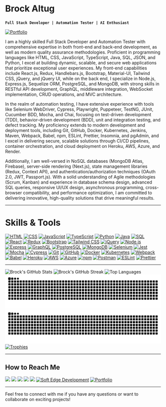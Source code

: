 # Brock Altug

**`Full Stack Developer | Automation Tester | AI Enthusiast`**

[![Portfolio](https://img.shields.io/badge/View%20Portfolio-FF5733?style=for-the-badge&logo=About.me&logoColor=white)](https://brockaltug.github.io/my-portfolio/)  


I am a highly skilled Full Stack Developer and Automation Tester with comprehensive expertise in both front-end and back-end development, as well as modern quality assurance methodologies. Proficient in programming languages like HTML, CSS, JavaScript, TypeScript, Java, SQL, JSON, and Python, I excel at building dynamic, scalable, and secure web applications that prioritize exceptional user experiences. My front-end capabilities include React.js, Redux, Handlebars.js, Bootstrap, Material-UI, Tailwind CSS, jQuery, and jQuery UI, while on the back end, I specialize in Node.js, Express.js, Sequelize ORM, PostgreSQL, and MongoDB, with strong skills in RESTful API development, GraphQL, middleware integration, WebSocket implementation, CRUD operations, and MVC architecture.

In the realm of automation testing, I have extensive experience with tools like Selenium WebDriver, Cypress, Playwright, Puppeteer, TestNG, JUnit, Cucumber BDD, Mocha, and Chai, focusing on test-driven development (TDD), behavior-driven development (BDD), unit and integration testing, and defect tracking. My proficiency extends to modern development and deployment tools, including Git, GitHub, Docker, Kubernetes, Jenkins, Maven, Webpack, Babel, npm, ESLint, Prettier, Insomnia, and pgAdmin, and I excel in delivering secure, scalable solutions through CI/CD pipelines, container orchestration, and cloud deployment on Heroku, AWS, Azure, and Render.

Additionally, I am well-versed in NoSQL databases (MongoDB Atlas, Firebase), server-side rendering (Next.js), state management libraries (Redux, Context API), and authentication/authorization techniques (OAuth 2.0, JWT, Passport.js). With a solid understanding of Agile methodologies (Scrum, Kanban) and experience in database schema design, advanced SQL queries, responsive UI/UX design, asynchronous programming, cross-browser compatibility, and performance optimization, I am committed to delivering innovative, high-quality solutions that drive meaningful results.


---


# Skills & Tools

[![HTML](https://img.shields.io/badge/HTML-E34F26?logo=html5&logoColor=white&style=flat)](https://developer.mozilla.org/en-US/docs/Web/HTML)
[![CSS](https://img.shields.io/badge/CSS-1572B6?logo=css3&logoColor=white&style=flat)](https://developer.mozilla.org/en-US/docs/Web/CSS)
[![JavaScript](https://img.shields.io/badge/JavaScript-F7DF1E?logo=javascript&logoColor=black&style=flat)](https://developer.mozilla.org/en-US/docs/Web/JavaScript)
[![TypeScript](https://img.shields.io/badge/TypeScript-3178C6?logo=typescript&logoColor=white&style=flat)](https://www.typescriptlang.org/)
[![Python](https://img.shields.io/badge/Python-3776AB?logo=python&logoColor=white&style=flat)](https://www.python.org/)
[![Java](https://img.shields.io/badge/Java-007396?logo=java&logoColor=white&style=flat)](https://www.java.com/)
[![SQL](https://img.shields.io/badge/SQL-336791?logo=postgresql&logoColor=white&style=flat)](https://www.sql.org/)
[![React](https://img.shields.io/badge/React-61DAFB?logo=react&logoColor=black&style=flat)](https://reactjs.org/)
[![Redux](https://img.shields.io/badge/Redux-764ABC?logo=redux&logoColor=white&style=flat)](https://redux.js.org/)
[![Bootstrap](https://img.shields.io/badge/Bootstrap-7952B3?logo=bootstrap&logoColor=white&style=flat)](https://getbootstrap.com/)
[![Tailwind CSS](https://img.shields.io/badge/Tailwind%20CSS-38B2AC?logo=tailwind-css&logoColor=white&style=flat)](https://tailwindcss.com/)
[![jQuery](https://img.shields.io/badge/jQuery-0769AD?logo=jquery&logoColor=white&style=flat)](https://jquery.com/)
[![Node.js](https://img.shields.io/badge/Node.js-339933?logo=node.js&logoColor=white&style=flat)](https://nodejs.org/)
[![Express](https://img.shields.io/badge/Express-000000?logo=express&logoColor=white&style=flat)](https://expressjs.com/)
[![GraphQL](https://img.shields.io/badge/GraphQL-E10098?logo=graphql&logoColor=white&style=flat)](https://graphql.org/)
[![PostgreSQL](https://img.shields.io/badge/PostgreSQL-336791?logo=postgresql&logoColor=white&style=flat)](https://www.postgresql.org/)
[![MongoDB](https://img.shields.io/badge/MongoDB-47A248?logo=mongodb&logoColor=white&style=flat)](https://www.mongodb.com/)
[![Selenium](https://img.shields.io/badge/Selenium-43B02A?logo=selenium&logoColor=white&style=flat)](https://www.selenium.dev/)
[![Jest](https://img.shields.io/badge/Jest-C21325?logo=jest&logoColor=white&style=flat)](https://jestjs.io/)
[![Mocha](https://img.shields.io/badge/Mocha-8D6748?logo=mocha&logoColor=white&style=flat)](https://mochajs.org/)
[![Cypress](https://img.shields.io/badge/Cypress-17202C?logo=cypress&logoColor=white&style=flat)](https://www.cypress.io/)
[![Git](https://img.shields.io/badge/Git-F05032?logo=git&logoColor=white&style=flat)](https://git-scm.com/)
[![GitHub](https://img.shields.io/badge/GitHub-181717?logo=github&logoColor=white&style=flat)](https://github.com/)
[![Docker](https://img.shields.io/badge/Docker-2496ED?logo=docker&logoColor=white&style=flat)](https://www.docker.com/)
[![Kubernetes](https://img.shields.io/badge/Kubernetes-326CE5?logo=kubernetes&logoColor=white&style=flat)](https://kubernetes.io/)
[![Webpack](https://img.shields.io/badge/Webpack-8DD6F9?logo=webpack&logoColor=black&style=flat)](https://webpack.js.org/)
[![Babel](https://img.shields.io/badge/Babel-F9DC3E?logo=babel&logoColor=black&style=flat)](https://babeljs.io/)
[![Heroku](https://img.shields.io/badge/Heroku-430098?logo=heroku&logoColor=white&style=flat)](https://www.heroku.com/)
[![AWS](https://img.shields.io/badge/AWS-232F3E?logo=amazon-aws&logoColor=white&style=flat)](https://aws.amazon.com/)
[![Azure](https://img.shields.io/badge/Azure-0078D4?logo=microsoft-azure&logoColor=white&style=flat)](https://azure.microsoft.com/)
[![npm](https://img.shields.io/badge/npm-CB3837?logo=npm&logoColor=white&style=flat)](https://www.npmjs.com/)
[![Postman](https://img.shields.io/badge/Postman-FF6C37?logo=postman&logoColor=white&style=flat)](https://www.postman.com/)
[![ESLint](https://img.shields.io/badge/ESLint-4B32C3?logo=eslint&logoColor=white&style=flat)](https://eslint.org/)
[![Prettier](https://img.shields.io/badge/Prettier-F7B93E?logo=prettier&logoColor=white&style=flat)](https://prettier.io/)


---

![Brock's GitHub Stats](https://github-readme-stats.vercel.app/api?username=brockaltug&show_icons=true&theme=merko)
![Brock's GitHub Streak](https://streak-stats.demolab.com?user=brockaltug&theme=merko)
![Top Languages](https://github-readme-stats.vercel.app/api/top-langs/?username=brockaltug&layout=compact&theme=merko)
<img src="https://raw.githubusercontent.com/shahradelahi/shahradelahi/output/github-contribution-grid-snake-dark.svg#gh-dark-mode-only" alt="GitHub contribution grid snake animation" />
<img src="https://raw.githubusercontent.com/shahradelahi/shahradelahi/output/github-contribution-grid-snake.svg#gh-light-mode-only" alt="GitHub contribution grid snake animation" />
[![Trophies](https://github-profile-trophy.vercel.app/?username=brockaltug&theme=radical&margin-w=15&margin-h=15)](https://github.com/ryo-ma/github-profile-trophy)

---

## How to Reach Me

[![](https://img.shields.io/badge/-D14836?style=flat&logo=gmail&logoColor=white)](mailto:altugba99@gmail.com)
[![](https://img.shields.io/badge/-181717?style=flat&logo=github&logoColor=white)](https://github.com/brockaltug)
[![](https://img.shields.io/badge/-12100E?style=flat&logo=medium&logoColor=white)](https://medium.com/@brockaltug)
[![](https://img.shields.io/badge/-E4405F?style=flat&logo=instagram&logoColor=white)](https://instagram.com/softedgedev)
[![](https://img.shields.io/badge/-1DA1F2?style=flat&logo=x&logoColor=white)](https://twitter.com/softedgedev)
[![Soft Edge Development](https://img.shields.io/badge/Website-4CAF50?style=flat&logo=internet-explorer&logoColor=white)](https://softedgedevelopment.com)
[![Portfolio](https://img.shields.io/badge/View%20Portfolio-FF5733?style=for-the-badge&logo=About.me&logoColor=white)](https://brockaltug.github.io/my-portfolio/)  

---

Feel free to connect with me if you have any questions or want to collaborate on exciting projects!
